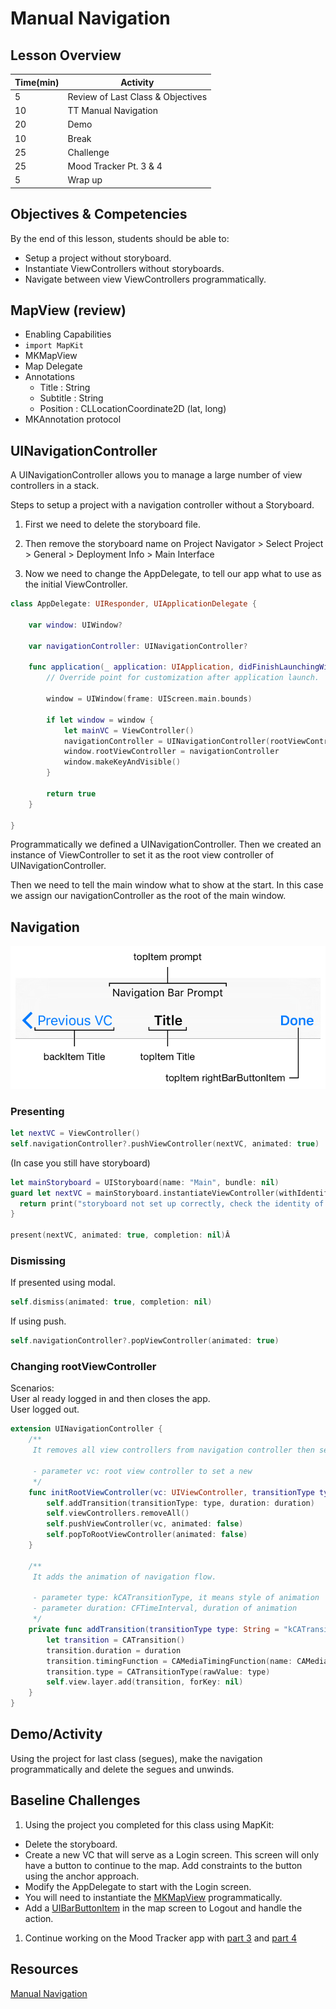 # Manual Navigation

## Lesson Overview
| **Time(min)** | **Activity**                            |
| ------------- | ----------------------------------------|
| 5             | Review of Last Class & Objectives       |
| 10            | TT Manual Navigation                    |
| 20            | Demo                                    |
| 10            | Break                                   |
| 25            | Challenge                               |
| 25            | Mood Tracker Pt. 3 & 4                  |
| 5             | Wrap up                                 |

## Objectives & Competencies
By the end of this lesson, students should be able to:

- Setup a project without storyboard.
- Instantiate ViewControllers without storyboards.
- Navigate between view ViewControllers programmatically.

## MapView (review)

- Enabling Capabilities
- `import MapKit`
- MKMapView
- Map Delegate
- Annotations
  - Title : String
  - Subtitle : String
  - Position : CLLocationCoordinate2D (lat, long)
- MKAnnotation protocol


## UINavigationController

A UINavigationController allows you to manage a large number of view controllers in a stack.

Steps to setup a project with a navigation controller without a Storyboard.

1. First we need to delete the storyboard file.
2.  Then remove the storyboard name on Project Navigator > Select Project > General > Deployment Info > Main Interface

3.  Now we need to change the AppDelegate, to tell our app what to use as the initial ViewController.

```swift
class AppDelegate: UIResponder, UIApplicationDelegate {

    var window: UIWindow?

    var navigationController: UINavigationController?

    func application(_ application: UIApplication, didFinishLaunchingWithOptions launchOptions: [UIApplicationLaunchOptionsKey: Any]?) -> Bool {
        // Override point for customization after application launch.

        window = UIWindow(frame: UIScreen.main.bounds)

        if let window = window {
            let mainVC = ViewController()
            navigationController = UINavigationController(rootViewController: mainVC)
            window.rootViewController = navigationController
            window.makeKeyAndVisible()
        }

        return true
    }

}
```
Programmatically we defined a UINavigationController.
Then we created an instance of ViewController to set it as the root view controller of UINavigationController.

Then we need to tell the main window what to show at the start. In this case we assign our navigationController as the root of the main window.

## Navigation

![navigation](assets/navbar.png)

### Presenting
```swift
let nextVC = ViewController()
self.navigationController?.pushViewController(nextVC, animated: true)
```

(In case you still have storyboard)

```swift
let mainStoryboard = UIStoryboard(name: "Main", bundle: nil)
guard let nextVC = mainStoryboard.instantiateViewController(withIdentifier: "nextVC") as? ViewController else {
  return print("storyboard not set up correctly, check the identity of \"nextVC\"")
}

present(nextVC, animated: true, completion: nil)Â
```
### Dismissing

If presented using modal.

```swift
self.dismiss(animated: true, completion: nil)
```
If using push.

```swift
self.navigationController?.popViewController(animated: true)
```

### Changing rootViewController

Scenarios: <br>
User al ready logged in and then closes the app.<br>
User logged out.


```swift
extension UINavigationController {
    /**
     It removes all view controllers from navigation controller then set the new root view controller and it pops.

     - parameter vc: root view controller to set a new
     */
    func initRootViewController(vc: UIViewController, transitionType type: String = "kCATransitionFade", duration: CFTimeInterval = 0.3) {
        self.addTransition(transitionType: type, duration: duration)
        self.viewControllers.removeAll()
        self.pushViewController(vc, animated: false)
        self.popToRootViewController(animated: false)
    }

    /**
     It adds the animation of navigation flow.

     - parameter type: kCATransitionType, it means style of animation
     - parameter duration: CFTimeInterval, duration of animation
     */
    private func addTransition(transitionType type: String = "kCATransitionFade", duration: CFTimeInterval = 0.3) {
        let transition = CATransition()
        transition.duration = duration
        transition.timingFunction = CAMediaTimingFunction(name: CAMediaTimingFunctionName.easeInEaseOut)
        transition.type = CATransitionType(rawValue: type)
        self.view.layer.add(transition, forKey: nil)
    }
}
```
## Demo/Activity
Using the project for last class (segues), make the navigation programmatically and delete the segues and unwinds.

## Baseline Challenges

1. Using the project you completed for this class using MapKit:
  - Delete the storyboard.
  - Create a new VC that will serve as a Login screen. This screen will only have a button to continue to the map. Add constraints to the button using the anchor approach.
  - Modify the AppDelegate to start with the Login screen.
  - You will need to instantiate the [MKMapView](https://developer.apple.com/documentation/mapkit/mkmapview) programmatically.
  - Add a [UIBarButtonItem](https://developer.apple.com/documentation/uikit/uibarbuttonitem) in the map screen to Logout and handle the action.<br>

1. Continue working on the Mood Tracker app with [part 3](https://github.com/Product-College-Labs/mood-tracker/blob/master/content/7.1-content.md) and [part 4](https://github.com/Product-College-Labs/mood-tracker/blob/master/content/8.1-content.md)

## Resources

[Manual Navigation](https://medium.com/whoknows-swift/swift-the-hierarchy-of-uinavigationcontroller-programmatically-91631990f495)
